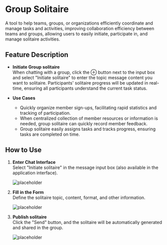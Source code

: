 # Group Solitaire
A tool to help teams, groups, or organizations efficiently coordinate and manage tasks and activities, improving collaboration efficiency between teams and groups, allowing users to easily initiate, participate in, and manage solitaire activities.

## Feature Description

- **Initiate Group solitaire**  
  When chatting with a group, click the ⊕ button next to the input box and select "Initiate solitaire" to enter the topic message content you want to solitaire. Participants' solitaire progress will be updated in real-time, ensuring all participants understand the current task status.

- **Use Cases**
   - Quickly organize member sign-ups, facilitating rapid statistics and tracking of participation.
   - When centralized collection of member resources or information is needed, group solitaire can quickly record member feedback.
   - Group solitaire easily assigns tasks and tracks progress, ensuring tasks are completed on time.

## How to Use
 
1. **Enter Chat Interface**  
   Select "Initiate solitaire" in the message input box (also available in the application interface).
     
   ![placeholder](/images/en/en_im_pen_ic_22.png)

2. **Fill in the Form**  
   Define the solitaire topic, content, format, and other information.

   ![placeholder](/images/en/en_im_pen_ic_23.png)

3. **Publish solitaire**  
   Click the "Send" button, and the solitaire will be automatically generated and shared in the group.

   ![placeholder](/images/en/en_im_pen_ic_25.png)





